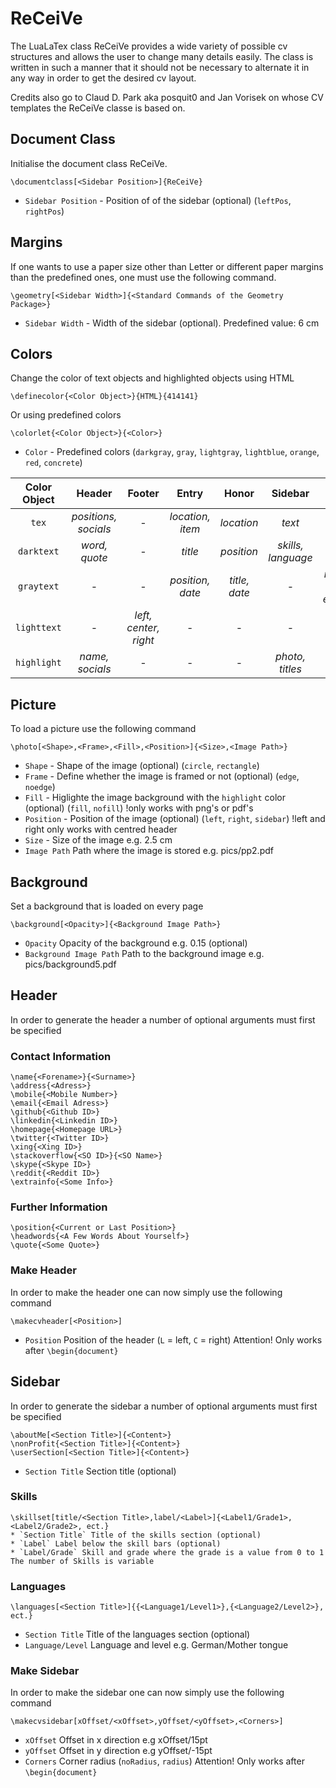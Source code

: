 # ReCeiVe

The LuaLaTex class ReCeiVe provides a wide variety of possible cv structures and allows the user to change many details easily. The class is written in such a manner that it should not be necessary to alternate it in any way in order to get the desired cv layout.

Credits also go to Claud D. Park aka posquit0 and Jan Vorisek on whose CV templates the ReCeiVe classe is based on.

## Document Class

Initialise the document class ReCeiVe.
```
\documentclass[<Sidebar Position>]{ReCeiVe}
```
 * `Sidebar Position` - Position of of the sidebar (optional) (`leftPos`, `rightPos`)

## Margins

If one wants to use a paper size other than Letter or different paper margins than the predefined ones, one must use the following command.
```
\geometry[<Sidebar Width>]{<Standard Commands of the Geometry Package>}
```
* `Sidebar Width` - Width of the sidebar (optional). Predefined value: 6 cm

## Colors
Change the color of text objects and highlighted objects using HTML
```
\definecolor{<Color Object>}{HTML}{414141}
```
Or using predefined colors
```
\colorlet{<Color Object>}{<Color>}
```
* `Color` - Predefined colors (`darkgray`, `gray`, `lightgray`, `lightblue`, `orange`, `red`, `concrete`)

| Color Object | Header | Footer | Entry | Honor | Sidebar | Letter |
| :----------: | :----: | :----: | :---: | :---: | :-----: | :----: |
| `tex` | *positions, socials* | - | *location, item* | *location* | *text* | *section, text* |
| `darktext` | *word, quote* | - | *title* | *position* | *skills, language* | *title, name* |
| `graytext` | - | - | *position, date* | *title, date* | - | *recipient, date, enclosure* |
| `lighttext` | - | *left, center, right* | - | - | - | - |
| `highlight` | *name, socials* | - | - | - | *photo, titles* | - |

## Picture
To load a picture use the following command
```
\photo[<Shape>,<Frame>,<Fill>,<Position>]{<Size>,<Image Path>}
```
* `Shape` - Shape of the image (optional) (`circle`, `rectangle`)
* `Frame` -  Define whether the image is framed or not (optional) (`edge`, `noedge`)
* `Fill` -  Higlighte the image background with the `highlight` color (optional) (`fill`, `nofill`) !only works with png's or pdf's
* `Position` - Position of the image (optional) (`left`, `right`, `sidebar`) !left and right only works with centred header
* `Size` - Size of the image e.g. 2.5 cm
* `Image Path` Path where the image is stored e.g. pics/pp2.pdf

## Background
Set a background that is loaded on every page
```
\background[<Opacity>]{<Background Image Path>}
```
* `Opacity` Opacity of the background e.g. 0.15 (optional)
* `Background Image Path` Path to the background image e.g. pics/background5.pdf

## Header
In order to generate the header a number of optional arguments must first be specified

### Contact Information
```
\name{<Forename>}{<Surname>}
\address{<Adress>}
\mobile{<Mobile Number>}
\email{<Email Adress>}
\github{<Github ID>}
\linkedin{<Linkedin ID>}
\homepage{<Homepage URL>}
\twitter{<Twitter ID>}
\xing{<Xing ID>}
\stackoverflow{<SO ID>}{<SO Name>}
\skype{<Skype ID>}
\reddit{<Reddit ID>}
\extrainfo{<Some Info>}
```

### Further Information
```
\position{<Current or Last Position>}
\headwords{<A Few Words About Yourself>}
\quote{<Some Quote>}
```
### Make Header
In order to make the header one can now simply use the following command
```
\makecvheader[<Position>]
```
* `Position` Position of the header (`L` = left, `C` = right)
Attention! Only works after `\begin{document}`

## Sidebar
In order to generate the sidebar a number of optional arguments must first be specified
```
\aboutMe[<Section Title>]{<Content>}
\nonProfit{<Section Title>]{<Content>}
\userSection[<Section Title>]{<Content>}
```
* `Section Title` Section title (optional)

### Skills
```
\skillset[title/<Section Title>,label/<Label>]{<Label1/Grade1>,<Label2/Grade2>, ect.}
* `Section Title` Title of the skills section (optional)
* `Label` Label below the skill bars (optional)
* `Label/Grade` Skill and grade where the grade is a value from 0 to 1
The number of Skills is variable
```

### Languages
```
\languages[<Section Title>]{{<Language1/Level1>},{<Language2/Level2>}, ect.}
```
* `Section Title` Title of the languages section (optional)
* `Language/Level` Language and level e.g. German/Mother tongue

### Make Sidebar
In order to make the sidebar one can now simply use the following command
```
\makecvsidebar[xOffset/<xOffset>,yOffset/<yOffset>,<Corners>]
```
* `xOffset` Offset in x direction e.g xOffset/15pt
* `yOffset` Offset in y direction e.g yOffset/-15pt
* `Corners` Corner radius (`noRadius`, `radius`)
Attention! Only works after `\begin{document}`

